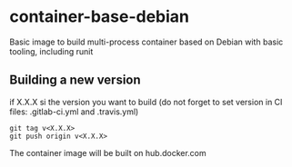 # container-base-debian

Basic image to build multi-process container based on Debian with basic tooling, including runit

## Building a new version

if X.X.X si the version you want to build (do not forget to set version in CI files: .gitlab-ci.yml and .travis.yml)

```shell
git tag v<X.X.X>
git push origin v<X.X.X>
```

The container image will be built on hub.docker.com

